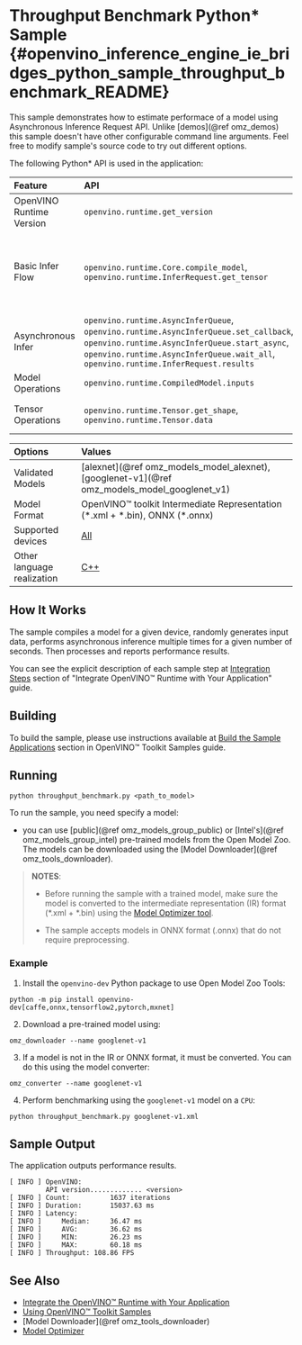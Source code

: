 # Throughput Benchmark Python* Sample {#openvino_inference_engine_ie_bridges_python_sample_throughput_benchmark_README}

This sample demonstrates how to estimate performace of a model using Asynchronous Inference Request API.  Unlike [demos](@ref omz_demos) this sample doesn't have other configurable command line arguments. Feel free to modify sample's source code to try out different options.

The following Python\* API is used in the application:

| Feature | API | Description |
| :--- | :--- | :--- |
| OpenVINO Runtime Version | `openvino.runtime.get_version` | Get Openvino API version |
| Basic Infer Flow | `openvino.runtime.Core.compile_model`, `openvino.runtime.InferRequest.get_tensor` | Common API to do inference: compile a model, configure input tensors |
| Asynchronous Infer | `openvino.runtime.AsyncInferQueue`, `openvino.runtime.AsyncInferQueue.set_callback`, `openvino.runtime.AsyncInferQueue.start_async`, `openvino.runtime.AsyncInferQueue.wait_all`, `openvino.runtime.InferRequest.results` | Do asynchronous inference |
| Model Operations | `openvino.runtime.CompiledModel.inputs` | Get inputs of a model |
| Tensor Operations | `openvino.runtime.Tensor.get_shape`, `openvino.runtime.Tensor.data` | Get a tensor shape and its data. |

| Options | Values |
| :--- | :--- |
| Validated Models | [alexnet](@ref omz_models_model_alexnet), [googlenet-v1](@ref omz_models_model_googlenet_v1) |
| Model Format | OpenVINO™ toolkit Intermediate Representation (\*.xml + \*.bin), ONNX (\*.onnx) |
| Supported devices | [All](../../../docs/OV_Runtime_UG/supported_plugins/Supported_Devices.md) |
| Other language realization | [C++](../../../cpp/benchmark/throughput_benchmark/README.md) |

## How It Works

The sample compiles a model for a given device, randomly generates input data, performs asynchronous inference multiple times for a given number of seconds. Then processes and reports performance results.

You can see the explicit description of
each sample step at [Integration Steps](../../../../docs/OV_Runtime_UG/integrate_with_your_application.md) section of "Integrate OpenVINO™ Runtime with Your Application" guide.

## Building

To build the sample, please use instructions available at [Build the Sample Applications](../../../../docs/OV_Runtime_UG/Samples_Overview.md) section in OpenVINO™ Toolkit Samples guide.

## Running

```
python throughput_benchmark.py <path_to_model>
```

To run the sample, you need specify a model:

- you can use [public](@ref omz_models_group_public) or [Intel's](@ref omz_models_group_intel) pre-trained models from the Open Model Zoo. The models can be downloaded using the [Model Downloader](@ref omz_tools_downloader).

> **NOTES**:
>
> - Before running the sample with a trained model, make sure the model is converted to the intermediate representation (IR) format (\*.xml + \*.bin) using the [Model Optimizer tool](../../../docs/MO_DG/Deep_Learning_Model_Optimizer_DevGuide.md).
>
> - The sample accepts models in ONNX format (.onnx) that do not require preprocessing.

### Example

1. Install the `openvino-dev` Python package to use Open Model Zoo Tools:

```
python -m pip install openvino-dev[caffe,onnx,tensorflow2,pytorch,mxnet]
```

2. Download a pre-trained model using:

```
omz_downloader --name googlenet-v1
```

3. If a model is not in the IR or ONNX format, it must be converted. You can do this using the model converter:

```
omz_converter --name googlenet-v1
```

4. Perform benchmarking using the `googlenet-v1` model on a `CPU`:

```
python throughput_benchmark.py googlenet-v1.xml
```

## Sample Output

The application outputs performance results.

```
[ INFO ] OpenVINO:
         API version............. <version>
[ INFO ] Count:          1637 iterations
[ INFO ] Duration:       15037.63 ms
[ INFO ] Latency:
[ INFO ]     Median:     36.47 ms
[ INFO ]     AVG:        36.62 ms
[ INFO ]     MIN:        26.23 ms
[ INFO ]     MAX:        60.18 ms
[ INFO ] Throughput: 108.86 FPS
```

## See Also

- [Integrate the OpenVINO™ Runtime with Your Application](../../../docs/OV_Runtime_UG/integrate_with_your_application.md)
- [Using OpenVINO™ Toolkit Samples](../../../docs/OV_Runtime_UG/Samples_Overview.md)
- [Model Downloader](@ref omz_tools_downloader)
- [Model Optimizer](../../../docs/MO_DG/Deep_Learning_Model_Optimizer_DevGuide.md)
